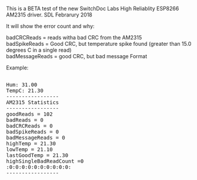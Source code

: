 This is a BETA test of the new SwitchDoc Labs High Reliablity ESP8266 AM2315 driver.
SDL  Febrarury 2018

It will show the error count and why:

badCRCReads = reads witha bad CRC from the AM2315<BR>
badSpikeReads = Good CRC, but temperature spike found (greater than 15.0 degrees C in a single read)<BR>
badMessageReads = good CRC, but bad message Format<BR>

Example:

<pre>

Hum: 31.00
TempC: 21.30
-----------------
AM2315 Statistics
-----------------
goodReads = 102
badReads = 0
badCRCReads = 0
badSpikeReads = 0
badMessageReads = 0
highTemp = 21.30
lowTemp = 21.10
lastGoodTemp = 21.30
highSingleBadReadCount =0
:0:0:0:0:0:0:0:0:0:0:
-----------------
</pre>



